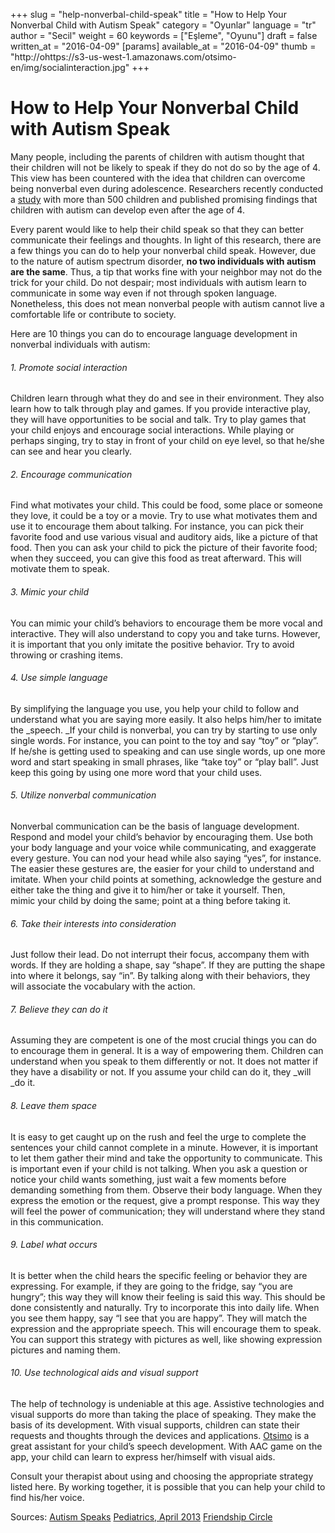 +++
slug = "help-nonverbal-child-speak"
title = "How to Help Your Nonverbal Child with Autism Speak"
category = "Oyunlar"
language = "tr"
author = "Secil"
weight = 60
keywords = ["Eşleme", "Oyunu"]
draft = false
written_at = "2016-04-09"
[params]
available_at = "2016-04-09"
thumb = "http://ohttps://s3-us-west-1.amazonaws.com/otsimo-en/img/socialinteraction.jpg"
+++


# How to Help Your Nonverbal Child with Autism Speak

Many people, including the parents of children with autism thought that their children will not be likely to speak if they do not do so by the age of 4. This view has been countered with the idea that children can overcome being nonverbal even during adolescence. Researchers recently conducted a [study](http://pediatrics.aappublications.org/content/131/4/e1128) with more than 500 children and published promising findings that children with autism can develop even after the age of 4.

Every parent would like to help their child speak so that they can better communicate their feelings and thoughts. In light of this research, there are a few things you can do to help your nonverbal child speak. However, due to the nature of autism spectrum disorder, **no two individuals with autism are the same**. Thus, a tip that works fine with your neighbor may not do the trick for your child. Do not despair; most individuals with autism learn to communicate in some way even if not through spoken language. Nonetheless, this does not mean nonverbal people with autism cannot live a comfortable life or contribute to society.

Here are 10 things you can do to encourage language development in nonverbal individuals with autism:

###### 1\. Promote social interaction

Children learn through what they do and see in their environment. They also learn how to talk through play and games. If you provide interactive play, they will have opportunities to be social and talk. Try to play games that your child enjoys and encourage social interactions. While playing or perhaps singing, try to stay in front of your child on eye level, so that he/she can see and hear you clearly.

###### 2\. Encourage communication

Find what motivates your child. This could be food, some place or someone they love, it could be a toy or a movie. Try to use what motivates them and use it to encourage them about talking. For instance, you can pick their favorite food and use various visual and auditory aids, like a picture of that food. Then you can ask your child to pick the picture of their favorite food; when they succeed, you can give this food as treat afterward. This will motivate them to speak.

###### 3\. Mimic your child

You can mimic your child’s behaviors to encourage them be more vocal and interactive. They will also understand to copy you and take turns. However, it is important that you only imitate the positive behavior. Try to avoid throwing or crashing items.

###### 4\. Use simple language

By simplifying the language you use, you help your child to follow and understand what you are saying more easily. It also helps him/her to imitate the _speech. _If your child is nonverbal, you can try by starting to use only single words. For instance, you can point to the toy and say “toy” or “play”. If he/she is getting used to speaking and can use single words, up one more word and start speaking in small phrases, like “take toy” or “play ball”. Just keep this going by using one more word that your child uses.

###### 5\. Utilize nonverbal communication

Nonverbal communication can be the basis of language development. Respond and model your child’s behavior by encouraging them. Use both your body language and your voice while communicating, and exaggerate every gesture. You can nod your head while also saying “yes”, for instance. The easier these gestures are, the easier for your child to understand and imitate. When your child points at something, acknowledge the gesture and either take the thing and give it to him/her or take it yourself. Then, mimic your child by doing the same; point at a thing before taking it.

###### 6\. Take their interests into consideration

Just follow their lead. Do not interrupt their focus, accompany them with words. If they are holding a shape, say “shape”. If they are putting the shape into where it belongs, say “in”. By talking along with their behaviors, they will associate the vocabulary with the action.

###### 7\. Believe they can do it

Assuming they are competent is one of the most crucial things you can do to encourage them in general. It is a way of empowering them. Children can understand when you speak to them differently or not. It does not matter if they have a disability or not. If you assume your child can do it, they _will _do it.

###### 8\. Leave them space

It is easy to get caught up on the rush and feel the urge to complete the sentences your child cannot complete in a minute. However, it is important to let them gather their mind and take the opportunity to communicate. This is important even if your child is not talking. When you ask a question or notice your child wants something, just wait a few moments before demanding something from them. Observe their body language. When they express the emotion or the request, give a prompt response. This way they will feel the power of communication; they will understand where they stand in this communication.

###### 9\. Label what occurs

It is better when the child hears the specific feeling or behavior they are expressing. For example, if they are going to the fridge, say “you are hungry”; this way they will know their feeling is said this way. This should be done consistently and naturally. Try to incorporate this into daily life. When you see them happy, say “I see that you are happy”. They will match the expression and the appropriate speech. This will encourage them to speak. You can support this strategy with pictures as well, like showing expression pictures and naming them.

###### 10\. Use technological aids and visual support

The help of technology is undeniable at this age. Assistive technologies and visual supports do more than taking the place of speaking. They make the basis of its development. With visual supports, children can state their requests and thoughts through the devices and applications. [Otsimo](https://itunes.apple.com/app/otsimo-%C3%A7ocuk-otizm-aile-e%C4%9Fitim-oyun-harf-haf%C4%B1za/id1084723770?l=tr&mt=8) is a great assistant for your child’s speech development. With AAC game on the app, your child can learn to express her/himself with visual aids.

Consult your therapist about using and choosing the appropriate strategy listed here. By working together, it is possible that you can help your child to find his/her voice.

Sources: [Autism Speaks](https://www.autismspeaks.org/blog/2013/03/19/seven-ways-help-your-nonverbal-child-speak) [Pediatrics, April 2013](http://pediatrics.aappublications.org/content/131/4/e1128) [Friendship Circle]("http://www.friendshipcircle.org/blog/2015/04/21/5-ways-to-encourage-communication-with-a-non-verbal-child-diagnosed-with-autism/)
